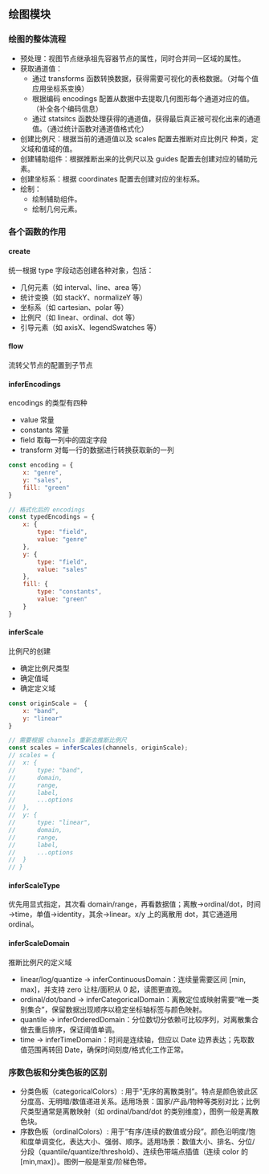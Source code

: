## 绘图模块

### 绘图的整体流程
- 预处理：视图节点继承祖先容器节点的属性，同时合并同一区域的属性。
- 获取通道值：
	- 通过 transforms 函数转换数据，获得需要可视化的表格数据。（对每个值应用坐标系变换）
	- 根据编码 encodings 配置从数据中去提取几何图形每个通道对应的值。（补全各个编码信息）
	- 通过 statsitcs 函数处理获得的通道值，获得最后真正被可视化出来的通道值。（通过统计函数对通道值格式化）
- 创建比例尺：根据当前的通道值以及 scales 配置去推断对应比例尺 种类，定义域和值域的值。
- 创建辅助组件：根据推断出来的比例尺以及 guides 配置去创建对应的辅助元素。
- 创建坐标系：根据 coordinates 配置去创建对应的坐标系。
- 绘制：
	- 绘制辅助组件。
	- 绘制几何元素。

### 各个函数的作用

#### create

统一根据 type 字段动态创建各种对象，包括：

- 几何元素（如 interval、line、area 等）
- 统计变换（如 stackY、normalizeY 等）
- 坐标系（如 cartesian、polar 等）
- 比例尺（如 linear、ordinal、dot 等）
- 引导元素（如 axisX、legendSwatches 等）

#### flow

流转父节点的配置到子节点

#### inferEncodings

encodings 的类型有四种
- value 常量
- constants 常量
- field 取每一列中的固定字段
- transform 对每一行的数据进行转换获取新的一列 

```javascript
const encoding = {
	x: "genre",
	y: "sales",
	fill: "green"
}

// 格式化后的 encodings
const typedEncodings = {
	x: {
		type: "field",
		value: "genre"
	},
	y: {
		type: "field",
		value: "sales"
	},
	fill: {
		type: "constants",
		value: "green"
	}
}
```

#### inferScale
比例尺的创建

- 确定比例尺类型
- 确定值域
- 确定定义域

```javascript
const originScale =  {
	x: "band",
	y: "linear"
}

// 需要根据 channels 重新去推断比例尺
const scales = inferScales(channels, originScale);
// scales = {
// 	x: {
// 		type: "band",
// 		domain,
// 		range,
// 		label,
// 		...options
// 	},
// 	y: {
// 		type: "linear",
// 		domain,
// 		range,
// 		label,
// 		...options
// 	}
// }
```

#### inferScaleType

优先用显式指定，其次看 domain/range，再看数据值；离散→ordinal/dot，时间→time，单值→identity，其余→linear。x/y 上的离散用 dot，其它通道用 ordinal。

#### inferScaleDomain

推断比例尺的定义域

- linear/log/quantize → inferContinuousDomain：连续量需要区间 [min, max]，并支持 zero 让柱/面积从 0 起，读图更直观。
- ordinal/dot/band → inferCategoricalDomain：离散定位或映射需要“唯一类别集合”，保留数据出现顺序以稳定坐标轴标签与颜色映射。
- quantile → inferOrderedDomain：分位数切分依赖可比较序列，对离散集合做去重后排序，保证阈值单调。
- time → inferTimeDomain：时间是连续轴，但应以 Date 边界表达；先取数值范围再转回 Date，确保时间刻度/格式化工作正常。

### 序数色板和分类色板的区别

- 分类色板（categoricalColors）: 用于“无序的离散类别”。特点是颜色彼此区分度高、无明暗/数值递进关系。适用场景：国家/产品/物种等类别对比；比例尺类型通常是离散映射（如 ordinal/band/dot 的类别维度），图例一般是离散色块。
- 序数色板（ordinalColors）: 用于“有序/连续的数值或分段”。颜色沿明度/饱和度单调变化，表达大小、强弱、顺序。适用场景：数值大小、排名、分位/分段（quantile/quantize/threshold）、连续色带端点插值（连续 color 的 [min,max]）。图例一般是渐变/阶梯色带。